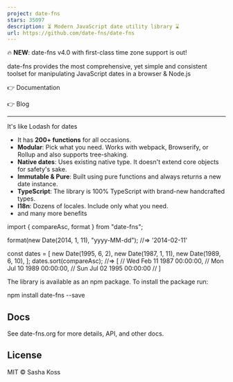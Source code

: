 ```yaml
---
project: date-fns
stars: 35097
description: ⏳ Modern JavaScript date utility library ⌛️
url: https://github.com/date-fns/date-fns
---
```


🔥️ **NEW**: date-fns v4.0 with first-class time zone support is out!

date-fns provides the most comprehensive, yet simple and consistent toolset for manipulating JavaScript dates in a browser & Node.js

👉 Documentation

👉 Blog

* * *

It's like Lodash for dates

-   It has **200+ functions** for all occasions.
-   **Modular**: Pick what you need. Works with webpack, Browserify, or Rollup and also supports tree-shaking.
-   **Native dates**: Uses existing native type. It doesn't extend core objects for safety's sake.
-   **Immutable & Pure**: Built using pure functions and always returns a new date instance.
-   **TypeScript**: The library is 100% TypeScript with brand-new handcrafted types.
-   **I18n**: Dozens of locales. Include only what you need.
-   and many more benefits

import { compareAsc, format } from "date-fns";

format(new Date(2014, 1, 11), "yyyy-MM-dd");
//=> '2014-02-11'

const dates \= \[
  new Date(1995, 6, 2),
  new Date(1987, 1, 11),
  new Date(1989, 6, 10),
\];
dates.sort(compareAsc);
//=> \[
//   Wed Feb 11 1987 00:00:00,
//   Mon Jul 10 1989 00:00:00,
//   Sun Jul 02 1995 00:00:00
// \]

The library is available as an npm package. To install the package run:

npm install date-fns --save

Docs
----

See date-fns.org for more details, API, and other docs.

  

License
-------

MIT © Sasha Koss
